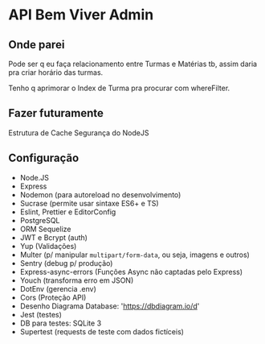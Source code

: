 # API Bem Viver Admin

## Onde parei

Pode ser q eu faça relacionamento entre Turmas e Matérias tb, assim daria
pra criar horário das turmas.

Tenho q aprimorar o Index de Turma pra procurar com whereFilter.

## Fazer futuramente

Estrutura de Cache
Segurança do NodeJS

## Configuração

- Node.JS
- Express
- Nodemon (para autoreload no desenvolvimento)
- Sucrase (permite usar sintaxe ES6+ e TS)
- Eslint, Prettier e EditorConfig
- PostgreSQL
- ORM Sequelize
- JWT e Bcrypt (auth)
- Yup (Validações)
- Multer (p/ manipular `multipart/form-data`, ou seja, imagens e outros)
- Sentry (debug p/ produção)
- Express-async-errors (Funções Async não captadas pelo Express)
- Youch (transforma erro em JSON)
- DotEnv (gerencia .env)
- Cors (Proteção API)
- Desenho Diagrama Database: 'https://dbdiagram.io/d'
- Jest (testes)
- DB para testes: SQLite 3
- Supertest (requests de teste com dados fictíceis)
